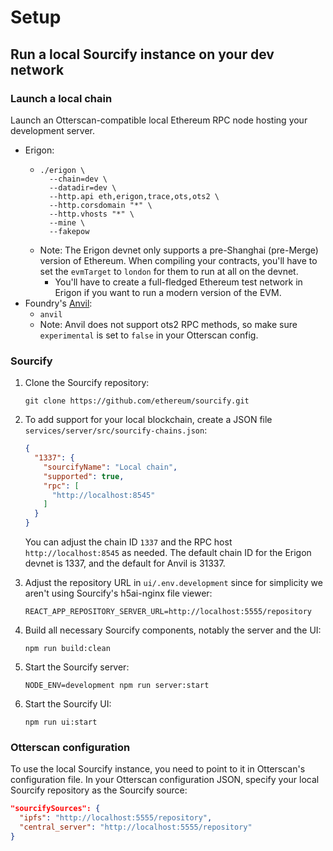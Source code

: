 # Setup

## Run a local Sourcify instance on your dev network

### Launch a local chain

Launch an Otterscan-compatible local Ethereum RPC node hosting your development server.

- Erigon:
  - ```
    ./erigon \
      --chain=dev \
      --datadir=dev \
      --http.api eth,erigon,trace,ots,ots2 \
      --http.corsdomain "*" \
      --http.vhosts "*" \
      --mine \
      --fakepow
    ```
  - Note: The Erigon devnet only supports a pre-Shanghai (pre-Merge) version of Ethereum. When compiling your contracts, you'll have to set the `evmTarget` to `london` for them to run at all on the devnet.
    - You'll have to create a full-fledged Ethereum test network in Erigon if you want to run a modern version of the EVM.
- Foundry's [Anvil](https://book.getfoundry.sh/reference/anvil/):
  - `anvil`
  - Note: Anvil does not support ots2 RPC methods, so make sure `experimental` is set to `false` in your Otterscan config.

### Sourcify

1. Clone the Sourcify repository:

    ```shell
    git clone https://github.com/ethereum/sourcify.git
    ```

2. To add support for your local blockchain, create a JSON file `services/server/src/sourcify-chains.json`:

    ```json
    {
      "1337": {
        "sourcifyName": "Local chain",
        "supported": true,
        "rpc": [
          "http://localhost:8545"
        ]
      }
    }
    ```

    You can adjust the chain ID `1337` and the RPC host `http://localhost:8545` as needed. The default chain ID for the Erigon devnet is 1337, and the default for Anvil is 31337.

3. Adjust the repository URL in `ui/.env.development` since for simplicity we aren't using Sourcify's h5ai-nginx file viewer:

    ```shell
    REACT_APP_REPOSITORY_SERVER_URL=http://localhost:5555/repository
    ```

4. Build all necessary Sourcify components, notably the server and the UI:

    ```shell
    npm run build:clean
    ```

5. Start the Sourcify server:

    ```shell
    NODE_ENV=development npm run server:start
    ```

6. Start the Sourcify UI:

    ```shell
    npm run ui:start
    ```

### Otterscan configuration

To use the local Sourcify instance, you need to point to it in Otterscan's configuration file.
In your Otterscan configuration JSON, specify your local Sourcify repository as the Sourcify source:

```json
"sourcifySources": {
  "ipfs": "http://localhost:5555/repository",
  "central_server": "http://localhost:5555/repository"
}
```
